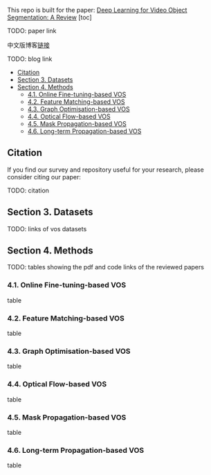 This repo is built for the paper: [Deep Learning for Video Object Segmentation: A Review]()
[toc]

TODO: paper link

中文版博客[链接]()

TODO: blog link

- [Citation](#citation)
- [Section 3. Datasets](#section-3-datasets)
- [Section 4. Methods](#section-4-methods)
  - [4.1. Online Fine-tuning-based VOS](#41-online-fine-tuning-based-vos)
  - [4.2. Feature Matching-based VOS](#42-feature-matching-based-vos)
  - [4.3. Graph Optimisation-based VOS](#43-graph-optimisation-based-vos)
  - [4.4. Optical Flow-based VOS](#44-optical-flow-based-vos)
  - [4.5. Mask Propagation-based VOS](#45-mask-propagation-based-vos)
  - [4.6. Long-term Propagation-based VOS](#46-long-term-propagation-based-vos)

## Citation
If you find our survey and repository useful for your research, please consider citing our paper:

TODO: citation

## Section 3. Datasets
TODO: links of vos datasets

## Section 4. Methods
TODO: tables showing the pdf and code links of the reviewed papers

### 4.1. Online Fine-tuning-based VOS

table

### 4.2. Feature Matching-based VOS

table

### 4.3. Graph Optimisation-based VOS

table

### 4.4. Optical Flow-based VOS

table

### 4.5. Mask Propagation-based VOS

table

### 4.6. Long-term Propagation-based VOS

table
